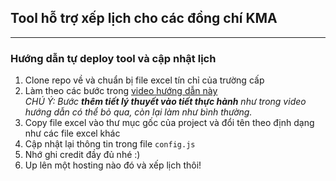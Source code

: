 ## Tool hỗ trợ xếp lịch cho các đồng chí KMA
---
### Hướng dẫn tự deploy tool và cập nhật lịch
1. Clone repo về và chuẩn bị file excel tín chỉ của trường cấp
2. Làm theo các bước trong [video hướng dẫn này](https://www.youtube.com/watch?v=rQEv9uwFc18)  
*CHÚ Ý: Bước **thêm tiết lý thuyết vào tiết thực hành** như trong video hướng dẫn có thể bỏ qua, còn lại làm như bình thường.*
3. Copy file excel vào thư mục gốc của project và đổi tên theo định dạng như các file excel khác
4. Cập nhật lại thông tin trong file `config.js`
5. Nhớ ghi credit đầy đủ nhé :)
5. Up lên một hosting nào đó và xếp lịch thôi!